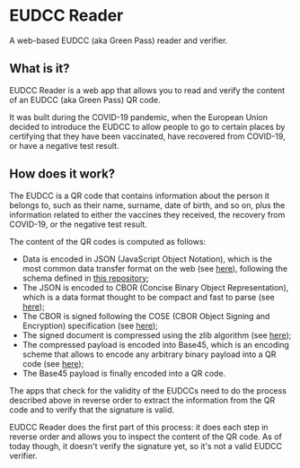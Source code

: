 # EUDCC Reader

A web-based EUDCC (aka Green Pass) reader and verifier.

## What is it?

EUDCC Reader is a web app that allows you to read and verify the content of an
EUDCC (aka Green Pass) QR code.

It was built during the COVID-19 pandemic, when the European Union decided to
introduce the EUDCC to allow people to go to certain places by certifying that
they have been vaccinated, have recovered from COVID-19, or have a negative
test result.

## How does it work?

The EUDCC is a QR code that contains information about the person it belongs
to, such as their name, surname, date of birth, and so on, plus the information
related to either the vaccines they received, the recovery from COVID-19, or
the negative test result.

The content of the QR codes is computed as follows:

- Data is encoded in JSON (JavaScript Object Notation), which is the most
  common data transfer format on the web (see [here](https://datatracker.ietf.org/doc/html/rfc8259)),
  following the schema defined in
  [this repository](https://github.com/ehn-dcc-development/eu-dcc-hcert-spec);
- The JSON is encoded to CBOR (Concise Binary Object Representation), which is
  a data format thought to be compact and fast to parse (see
  [here](https://datatracker.ietf.org/doc/html/rfc8949));
- The CBOR is signed following the COSE (CBOR Object Signing and Encryption)
  specification (see [here](https://tools.ietf.org/html/rfc8152));
- The signed document is compressed using the zlib algorithm (see
  [here](https://tools.ietf.org/html/rfc1950));
- The compressed payload is encoded into Base45, which is an encoding scheme
  that allows to encode any arbitrary binary payload into a QR code (see
  [here](https://datatracker.ietf.org/doc/rfc9285));
- The Base45 payload is finally encoded into a QR code.

The apps that check for the validity of the EUDCCs need to do the process
described above in reverse order to extract the information from the QR code
and to verify that the signature is valid.

EUDCC Reader does the first part of this process: it does each step in reverse
order and allows you to inspect the content of the QR code. As of today though,
it doesn't verify the signature yet, so it's not a valid EUDCC verifier.
